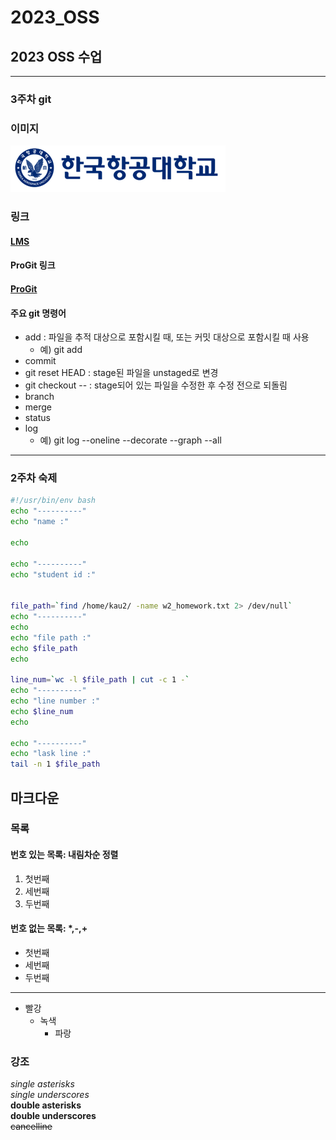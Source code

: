 # 2023_OSS
## 2023 OSS 수업
***
### 3주차 git
### 이미지
![kau.png](https://github.com/iresy/2023_OSS/blob/main/img/kau/kau.png?raw=true)
### 링크
#### [LMS](https://lms.kau.ac.kr/ "항공대학교 강의관리시스템")
#### ProGit 링크
#### [ProGit](https://git-scm.com/book/ko/v2/ "git 문서, 한국어")
#### 주요 git 명령어
* add : 파일을 추적 대상으로 포함시킬 때, 또는 커밋 대상으로 포함시킬 때 사용
	- 예) git add
* commit
* git reset HEAD : stage된 파일을 unstaged로 변경
* git checkout -- : stage되어 있는 파일을 수정한 후 수정 전으로 되돌림
* branch
* merge
* status
* log
	- 예) git log --oneline --decorate --graph --all
***
### 2주차 숙제
```bash
#!/usr/bin/env bash
echo "----------"
echo "name :"

echo

echo "----------"
echo "student id :"


file_path=`find /home/kau2/ -name w2_homework.txt 2> /dev/null`
echo "----------"
echo
echo "file path :"
echo $file_path
echo

line_num=`wc -l $file_path | cut -c 1 -`
echo "----------"
echo "line number :"
echo $line_num
echo

echo "----------"
echo "lask line :"
tail -n 1 $file_path
```
## 마크다운
### 목록
#### 번호 있는 목록: 내림차순 정렬
1. 첫번째
3. 세번째
2. 두번째
#### 번호 없는 목록: *,-,+
* 첫번째
* 세번째
* 두번째
***
* 빨강
	* 녹색
		* 파랑
### 강조
*single asterisks*    
_single underscores_    
**double asterisks**    
__double underscores__    
~~cancelline~~    



